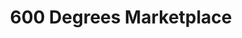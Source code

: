 ---
title: "600 Degrees Marketplace"
url: /georgetown/600-degrees-marketplace/
shop: supermarket
---